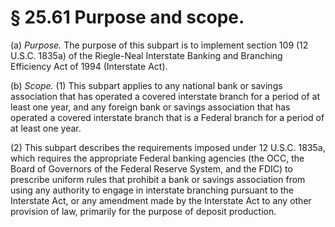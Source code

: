 # § 25.61   Purpose and scope.

(a) *Purpose.* The purpose of this subpart is to implement section 109 (12 U.S.C. 1835a) of the Riegle-Neal Interstate Banking and Branching Efficiency Act of 1994 (Interstate Act).


(b) *Scope.* (1) This subpart applies to any national bank or savings association that has operated a covered interstate branch for a period of at least one year, and any foreign bank or savings association that has operated a covered interstate branch that is a Federal branch for a period of at least one year.


(2) This subpart describes the requirements imposed under 12 U.S.C. 1835a, which requires the appropriate Federal banking agencies (the OCC, the Board of Governors of the Federal Reserve System, and the FDIC) to prescribe uniform rules that prohibit a bank or savings association from using any authority to engage in interstate branching pursuant to the Interstate Act, or any amendment made by the Interstate Act to any other provision of law, primarily for the purpose of deposit production.




